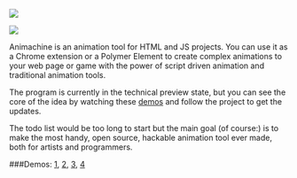 ![](https://img.shields.io/badge/stability-experimental-orange.svg?style=flat-square)

![](https://apilogo.com/api/v1/logo/?words=anim|achine&styles=Semibold|Light&colors=000000|000000&font=ubuntu&height=100)

Animachine is an animation tool for HTML and JS projects. You can use it as a Chrome extension or a Polymer Element to create complex animations to your web page or game with the power of script driven animation and traditional animation tools.

The program is currently in the technical preview state, but you can see the core of the idea by watching these [demos](#demos) and follow the project to get the updates.

The todo list would be too long to start but the main goal (of course:) is to make the most handy, open source, hackable animation tool ever made, both for artists and programmers.

###<a name="demos"></a>Demos: [1](http://animachine.github.io/animachine/demos/marspolip/), [2](http://animachine.github.io/animachine/demos/zomb1/), [3](http://animachine.github.io/animachine/demos/js/), [4](http://animachine.github.io/animachine/demos/3dcircles/)
